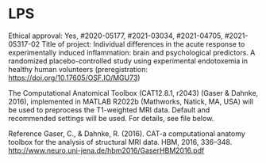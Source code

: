 # LPS

Ethical approval: Yes, #2020-05177, #2021-03034, #2021-04705, #2021-05317-02 
Title of project: Individual differences in the acute response to experimentally induced inflammation: brain and psychological predictors. A randomized placebo-controlled study using experimental endotoxemia in healthy human volunteers (preregistration: https://doi.org/10.17605/OSF.IO/MGU73)

The Computational Anatomical Toolbox (CAT12.8.1, r2043) (Gaser & Dahnke, 2016), implemented in MATLAB R2022b (Mathworks, Natick, MA, USA) will be used to preprocess the T1-weighted MRI data. Default and recommended settings will be used. For details, see file below.

Reference
Gaser, C., & Dahnke, R. (2016). CAT-a computational anatomy toolbox for the analysis of structural MRI data. HBM, 2016, 336–348. http://www.neuro.uni-jena.de/hbm2016/GaserHBM2016.pdf

